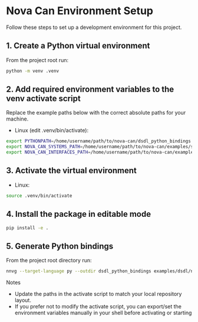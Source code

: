 # Nova Can Environment Setup

Follow these steps to set up a development environment for this project.

## 1. Create a Python virtual environment

From the project root run:

```bash
python -m venv .venv
```

## 2. Add required environment variables to the venv activate script

Replace the example paths below with the correct absolute paths for your machine.

- Linux  (edit .venv/bin/activate):

```bash
export PYTHONPATH=/home/username/path/to/nova-can/dsdl_python_bindings:$PYTHONPATH
export NOVA_CAN_SYSTEMS_PATH=/home/username/path/to/nova-can/examples/systems
export NOVA_CAN_INTERFACES_PATH=/home/username/path/to/nova-can/examples/interfaces
```


## 3. Activate the virtual environment

- Linux:

```bash
source .venv/bin/activate
```

## 4. Install the package in editable mode

```bash
pip install -e .
```

## 5. Generate Python bindings

From the project root directory run:

```bash
nnvg --target-language py --outdir dsdl_python_bindings examples/dsdl/nova_dsdl
```

Notes

- Update the paths in the activate script to match your local repository layout.
- If you prefer not to modify the activate script, you can export/set the environment variables manually in your shell before activating or starting
